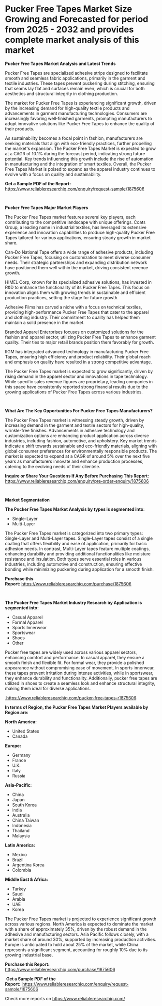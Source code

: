 <p><h1>Pucker Free Tapes Market Size Growing and Forecasted for period from 2025 - 2032 and provides complete market analysis of this market</h1></p><p><strong>Pucker Free Tapes Market Analysis and Latest Trends</strong></p>
<p><p>Pucker Free Tapes are specialized adhesive strips designed to facilitate smooth and seamless fabric applications, primarily in the garment and textile industries. These tapes prevent puckering during stitching, ensuring that seams lay flat and surfaces remain even, which is crucial for both aesthetics and structural integrity in clothing production. </p><p>The market for Pucker Free Tapes is experiencing significant growth, driven by the increasing demand for high-quality textile products and advancements in garment manufacturing technologies. Consumers are increasingly favoring well-finished garments, prompting manufacturers to adopt innovative solutions like Pucker Free Tapes to enhance the quality of their products. </p><p>As sustainability becomes a focal point in fashion, manufacturers are seeking materials that align with eco-friendly practices, further propelling the market's expansion. The Pucker Free Tapes Market is expected to grow at a CAGR of 10.1% during the forecast period, indicating strong future potential. Key trends influencing this growth include the rise of automation in manufacturing and the integration of smart textiles. Overall, the Pucker Free Tapes Market is poised to expand as the apparel industry continues to evolve with a focus on quality and sustainability.</p></p>
<p><strong>Get a Sample PDF of the Report:&nbsp;</strong> <a href="https://www.reliableresearchiq.com/enquiry/request-sample/1875606?utm_campaign=2142&utm_medium=2&utm_source=Github&utm_content=ia&utm_term=30012025&utm_id=pucker-free-tapes">https://www.reliableresearchiq.com/enquiry/request-sample/1875606</a></p>
<p>&nbsp;</p>
<p><strong>Pucker Free Tapes Major Market Players</strong></p>
<p><p>The Pucker Free Tapes market features several key players, each contributing to the competitive landscape with unique offerings. Coats Group, a leading name in industrial textiles, has leveraged its extensive experience and innovation capabilities to produce high-quality Pucker Free Tapes tailored for various applications, ensuring steady growth in market share.</p><p>Can-Do National Tape offers a wide range of adhesive products, including Pucker Free Tapes, focusing on customization to meet diverse consumer needs. Their strategic partnerships and expanding distribution network have positioned them well within the market, driving consistent revenue growth.</p><p>HIMEL Corp, known for its specialized adhesive solutions, has invested in R&D to enhance the functionality of its Pucker Free Tapes. This focus on innovation aligns them with growing trends in sustainable and efficient production practices, setting the stage for future growth.</p><p>Adhesive Films has carved a niche with a focus on technical textiles, providing high-performance Pucker Free Tapes that cater to the apparel and clothing industry. Their commitment to quality has helped them maintain a solid presence in the market.</p><p>Branded Apparel Enterprises focuses on customized solutions for the fashion and apparel sector, utilizing Pucker Free Tapes to enhance garment quality. Their ties to major retail brands position them favorably for growth.</p><p>IIGM has integrated advanced technology in manufacturing Pucker Free Tapes, ensuring high efficiency and product reliability. Their global reach and emphasis on quality have resulted in a strong competitive advantage.</p><p>The Pucker Free Tapes market is expected to grow significantly, driven by rising demand in the apparel sector and innovations in tape technology. While specific sales revenue figures are proprietary, leading companies in this space have consistently reported strong financial results due to the growing applications of Pucker Free Tapes across various industries.</p></p>
<p>&nbsp;</p>
<p><strong>What Are The Key Opportunities For Pucker Free Tapes Manufacturers?</strong></p>
<p><p>The Pucker Free Tapes market is witnessing steady growth, driven by increasing demand in the garment and textile sectors for high-quality, wrinkle-free finishes. Advancements in adhesive technology and customization options are enhancing product application across diverse industries, including fashion, automotive, and upholstery. Key market trends indicate a shift towards sustainable and eco-friendly materials, aligning with global consumer preferences for environmentally responsible products. The market is expected to expand at a CAGR of around 5% over the next five years as manufacturers innovate and enhance production processes, catering to the evolving needs of their clientele.</p></p>
<p><strong>Inquire or Share Your Questions If Any Before Purchasing This Report:</strong> <a href="https://www.reliableresearchiq.com/enquiry/pre-order-enquiry/1875606?utm_campaign=2142&utm_medium=2&utm_source=Github&utm_content=ia&utm_term=30012025&utm_id=pucker-free-tapes">https://www.reliableresearchiq.com/enquiry/pre-order-enquiry/1875606</a></p>
<p>&nbsp;</p>
<p><strong>Market Segmentation</strong></p>
<p><strong>The Pucker Free Tapes Market Analysis by types is segmented into:</strong></p>
<p><ul><li>Single-Layer</li><li>Multi-Layer</li></ul></p>
<p><p>The Pucker Free Tapes market is categorized into two primary types: Single-Layer and Multi-Layer tapes. Single-Layer tapes consist of a single coating that offers flexibility and ease of application, primarily for basic adhesion needs. In contrast, Multi-Layer tapes feature multiple coatings, enhancing durability and providing additional functionalities like moisture resistance and insulation. Both types serve essential roles in various industries, including automotive and construction, ensuring effective bonding while minimizing puckering during application for a smooth finish.</p></p>
<p><strong>Purchase this Report:&nbsp;</strong><a href="https://www.reliableresearchiq.com/purchase/1875606?utm_campaign=2142&utm_medium=2&utm_source=Github&utm_content=ia&utm_term=30012025&utm_id=pucker-free-tapes">https://www.reliableresearchiq.com/purchase/1875606</a></p>
<p>&nbsp;</p>
<p><strong>The Pucker Free Tapes Market Industry Research by Application is segmented into:</strong></p>
<p><ul><li>Casual Apparel</li><li>Formal Apparel</li><li>Sports Innerwear</li><li>Sportswear</li><li>Shoes</li><li>Other</li></ul></p>
<p><p>Pucker free tapes are widely used across various apparel sectors, enhancing comfort and performance. In casual apparel, they ensure a smooth finish and flexible fit. For formal wear, they provide a polished appearance without compromising ease of movement. In sports innerwear, these tapes prevent irritation during intense activities, while in sportswear, they enhance durability and functionality. Additionally, pucker free tapes are utilized in shoes to create a seamless look and enhance structural integrity, making them ideal for diverse applications.</p></p>
<p><a href="https://www.reliableresearchiq.com/pucker-free-tapes-r1875606?utm_campaign=2142&utm_medium=2&utm_source=Github&utm_content=ia&utm_term=30012025&utm_id=pucker-free-tapes">&nbsp;https://www.reliableresearchiq.com/pucker-free-tapes-r1875606</a></p>
<p><strong>In terms of Region, the Pucker Free Tapes Market Players available by Region are:</strong></p>
<p>
    <p> <strong> North America: </strong>
        <ul>
            <li>United States</li>
            <li>Canada</li>
        </ul>
        </p> 
    <p> <strong> Europe: </strong>
        <ul>
            <li>Germany</li>
            <li>France</li>
            <li>U.K.</li>
            <li>Italy</li>
            <li>Russia</li>
        </ul>
        </p> 
    <p> <strong> Asia-Pacific: </strong>
        <ul>
            <li>China</li>
            <li>Japan</li>
            <li>South Korea</li>
            <li>India</li>
            <li>Australia</li>
            <li>China Taiwan</li>
            <li>Indonesia</li>
            <li>Thailand</li>
            <li>Malaysia</li>
        </ul>
        </p> 
    <p> <strong> Latin America: </strong>
        <ul>
            <li>Mexico</li>
            <li>Brazil</li>
            <li>Argentina Korea</li>
            <li>Colombia</li>
        </ul>
        </p> 
    <p> <strong> Middle East & Africa: </strong>
        <ul>
            <li>Turkey</li>
            <li>Saudi</li>
            <li>Arabia</li>
            <li>UAE</li>
            <li>Korea</li>
        </ul>
    </p>
    </p>
<p><p>The Pucker Free Tapes market is projected to experience significant growth across various regions. North America is expected to dominate the market with a share of approximately 35%, driven by the robust demand in the adhesive and manufacturing sectors. Asia Pacific follows closely, with a market share of around 30%, supported by increasing production activities. Europe is anticipated to hold about 25% of the market, while China represents a significant segment, accounting for roughly 10% due to its growing industrial base.</p></p>
<p><strong>Purchase this Report: </strong><a href="https://www.reliableresearchiq.com/purchase/1875606?utm_campaign=2142&utm_medium=2&utm_source=Github&utm_content=ia&utm_term=30012025&utm_id=pucker-free-tapes">https://www.reliableresearchiq.com/purchase/1875606</a></p>
<p>&nbsp;<strong>Get a Sample PDF of the Report:&nbsp;&nbsp;</strong><a href="https://www.reliableresearchiq.com/enquiry/request-sample/1875606?utm_campaign=2142&utm_medium=2&utm_source=Github&utm_content=ia&utm_term=30012025&utm_id=pucker-free-tapes">https://www.reliableresearchiq.com/enquiry/request-sample/1875606</a></p>
<p><strong></strong></p>
<p>Check more reports on <a href="https://www.reliableresearchiq.com/?utm_campaign=2142&utm_medium=2&utm_source=Github&utm_content=ia&utm_term=30012025&utm_id=pucker-free-tapes">https://www.reliableresearchiq.com/</a></p>